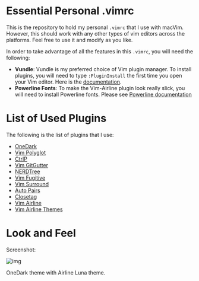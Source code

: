 # Essential Personal .vimrc

This is the repository to hold my personal `.vimrc` that I use with macVim.
However, this should work with any other types of vim editors across the
platforms. Feel free to use it and modify as you like.

In order to take advantage of all the features in this `.vimrc`, you will
need the following:
* **Vundle**: Vundle is my preferred choice of Vim plugin manager. To install
plugins, you will need to type `:PluginInstall` the first time you open your
Vim editor. Here is the [documentation](https://github.com/VundleVim/Vundle.vim).
* **Powerline Fonts**: To make the Vim-Airline plugin look really slick,
you will need to install Powerline fonts. Please see [Powerline documentation](https://github.com/powerline/fonts)


# List of Used Plugins

The following is the list of plugins that I use:
* [OneDark](https://github.com/joshdick/onedark.vim)
* [Vim Polyglot](https://github.com/sheerun/vim-polyglot)
* [CtrlP](kien/ctrlp.vim)
* [Vim GitGutter](https://github.com/airblade/vim-gitgutter)
* [NERDTree](https://github.com/scrooloose/nerdtree)
* [Vim Fugitive](https://github.com/tpope/vim-fugitive)
* [Vim Surround](https://github.com/tpope/vim-surround)
* [Auto Pairs](https://github.com/jiangmiao/auto-pairs)
* [Closetag](https://github.com/docunext/closetag.vim)
* [Vim Airline](https://github.com/vim-airline/vim-airline)
* [Vim Airline Themes](https://github.com/vim-airline/vim-airline-themes)


# Look and Feel

Screenshot:

![img](https://cloud.githubusercontent.com/assets/5366783/15807914/4836d07a-2b37-11e6-90cc-ce6417537587.png)

OneDark theme with Airline Luna theme.
